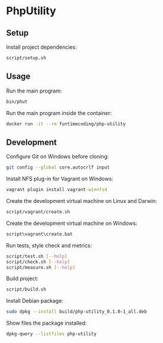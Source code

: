 # PhpUtility

## Setup

Install project dependencies:

```sh
script/setup.sh
```


## Usage

Run the main program:

```sh
bin/phut
```

Run the main program inside the container:

```sh
docker run -it --rm funtimecoding/php-utility
```


## Development

Configure Git on Windows before cloning:

```sh
git config --global core.autocrlf input
```

Install NFS plug-in for Vagrant on Windows:

```bat
vagrant plugin install vagrant-winnfsd
```

Create the development virtual machine on Linux and Darwin:

```sh
script/vagrant/create.sh
```

Create the development virtual machine on Windows:

```bat
script\vagrant\create.bat
```

Run tests, style check and metrics:

```sh
script/test.sh [--help]
script/check.sh [--help]
script/measure.sh [--help]
```

Build project:

```sh
script/build.sh
```

Install Debian package:

```sh
sudo dpkg --install build/php-utility_0.1.0-1_all.deb
```

Show files the package installed:

```sh
dpkg-query --listfiles php-utility
```
